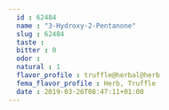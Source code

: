 ```yaml
---
  id : 62484
  name : "3-Hydroxy-2-Pentanone"
  slug : 62484
  taste : 
  bitter : 0
  odor : 
  natural : 1
  flavor_profile : truffle@herbal@herb
  fema_flavor_profile : Herb, Truffle
  date : 2019-03-26T08:47:11+01:00
---
```



